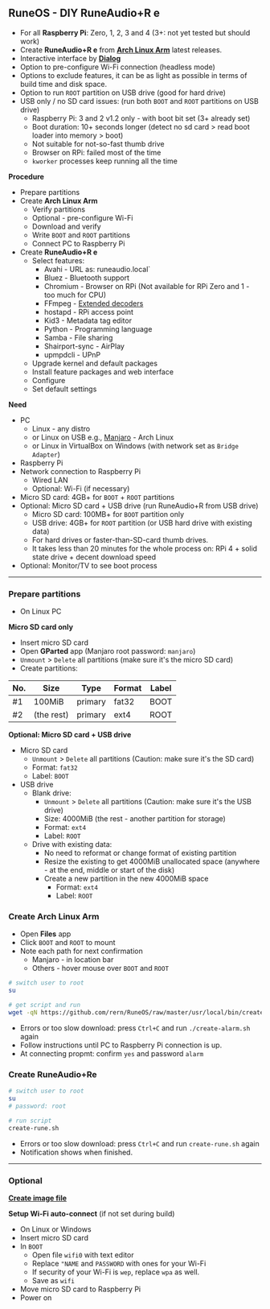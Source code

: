 RuneOS - DIY RuneAudio+R e
---
- For all **Raspberry Pi**: Zero, 1, 2, 3 and 4 (3+: not yet tested but should work)
- Create **RuneAudio+R e** from [**Arch Linux Arm**](https://archlinuxarm.org/about/downloads) latest releases.
- Interactive interface by [**Dialog**](https://invisible-island.net/dialog/)
- Option to pre-configure Wi-Fi connection (headless mode)
- Options to exclude features, it can be as light as possible in terms of build time and disk space.
- Option to run `ROOT` partition on USB drive (good for hard drive)
- USB only / no SD card issues: (run both `BOOT` and `ROOT` partitions on USB drive)
	- Raspberry Pi: 3 and 2 v1.2 only - with boot bit set (3+ already set)
	- Boot duration: 10+ seconds longer (detect no sd card > read boot loader into memory > boot)
	- Not suitable for not-so-fast thumb drive
	- Browser on RPi: failed most of the time
	- `kworker` processes keep running all the time

**Procedure**
- Prepare partitions
- Create **Arch Linux Arm**
	- Verify partitions
	- Optional - pre-configure Wi-Fi
	- Download and verify
	- Write `BOOT` and `ROOT` partitions
	- Connect PC to Raspberry Pi
- Create **RuneAudio+R e**
	- Select features:
		- Avahi - URL as: runeaudio.local`
		- Bluez - Bluetooth support
		- Chromium - Browser on RPi (Not available for RPi Zero and 1 - too much for CPU)
		- FFmpeg - [Extended decoders](https://github.com/rern/RuneOS/blob/master/ffmpeg.md)
		- hostapd - RPi access point
		- Kid3 - Metadata tag editor
		- Python - Programming language
		- Samba - File sharing
		- Shairport-sync - AirPlay
		- upmpdcli - UPnP
	- Upgrade kernel and default packages
	- Install feature packages and web interface
	- Configure
	- Set default settings

**Need**
- PC
	- Linux - any distro
	- or Linux on USB e.g., [Manjaro](https://itsfoss.com/create-live-usb-manjaro-linux/) - Arch Linux
	- or Linux in VirtualBox on Windows (with network set as `Bridge Adapter`)
- Raspberry Pi
- Network connection to Raspberry Pi 
	- Wired LAN
	- Optional: Wi-Fi (if necessary)
- Micro SD card: 4GB+ for `BOOT` + `ROOT` partitions
- Optional: Micro SD card + USB drive (run RuneAudio+R from USB drive)
	- Micro SD card: 100MB+ for `BOOT` partition only
	- USB drive: 4GB+ for `ROOT` partition (or USB hard drive with existing data)
	- For hard drives or faster-than-SD-card thumb drives.
	- It takes less than 20 minutes for the whole process on: RPi 4 + solid state drive + decent download speed
- Optional: Monitor/TV to see boot process
---

### Prepare partitions
- On Linux PC

**Micro SD card only**
- Insert micro SD card
- Open **GParted** app (Manjaro root password: `manjaro`)
- `Unmount` > `Delete` all partitions (make sure it's the micro SD card)
- Create partitions:

| No. | Size        | Type    | Format | Label |
|-----|-------------|---------|--------|-------|
| #1  | 100MiB      | primary | fat32  | BOOT  |
| #2  | (the rest)  | primary | ext4   | ROOT  |
	
**Optional: Micro SD card + USB drive**
- Micro SD card
	- `Unmount` > `Delete` all partitions (Caution: make sure it's the SD card)
	- Format: `fat32`
	- Label: `BOOT`
- USB drive
	- Blank drive:
		- `Unmount` > `Delete` all partitions (Caution: make sure it's the USB drive)
		- Size: 4000MiB (the rest - another partition for storage)
		- Format: `ext4`
		- Label: `ROOT`
	- Drive with existing data:
		- No need to reformat or change format of existing partition
		- Resize the existing to get 4000MiB unallocated space (anywhere - at the end, middle or start of the disk)
		- Create a new partition in the new 4000MiB space
			- Format: `ext4`
			- Label: `ROOT`

### Create Arch Linux Arm
- Open **Files** app 
- Click `BOOT` and `ROOT` to mount
- Note each path for next confirmation
	- Manjaro - in location bar 
	- Others - hover mouse over `BOOT` and `ROOT`
```sh
# switch user to root
su

# get script and run
wget -qN https://github.com/rern/RuneOS/raw/master/usr/local/bin/create-alarm.sh; chmod +x create-alarm.sh; ./create-alarm.sh
```
- Errors or too slow download: press `Ctrl+C` and run `./create-alarm.sh` again
- Follow instructions until PC to Raspberry Pi connection is up.
- At connecting propmt: confirm `yes` and password `alarm`

### Create RuneAudio+Re
```sh
# switch user to root
su
# password: root

# run script
create-rune.sh
```
- Errors or too slow download: press `Ctrl+C` and run `create-rune.sh` again
- Notification shows when finished.

---

### Optional
[**Create image file**](https://github.com/rern/RuneOS/blob/master/imagefile.md)  

**Setup Wi-Fi auto-connect** (if not set during build)
- On Linux or Windows
- Insert micro SD card
- In `BOOT`
	- Open file `wifi0` with text editor
	- Replace `"NAME` and `PASSWORD` with ones for your Wi-Fi
	- If security of your Wi-Fi is `wep`, replace `wpa` as well.
	- Save as `wifi`
- Move micro SD card to Raspberry Pi
- Power on
